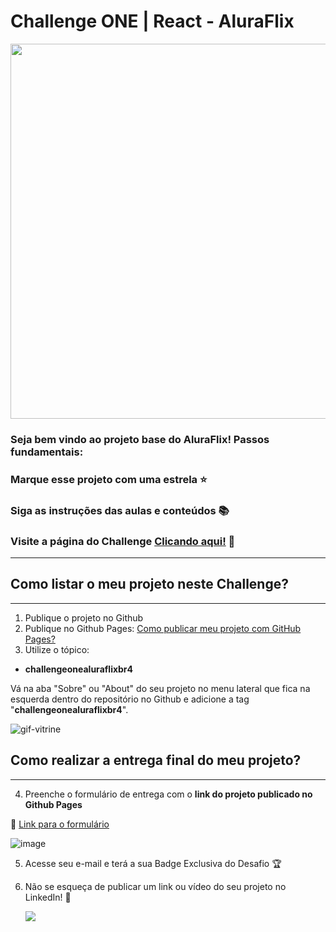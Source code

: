 # Challenge ONE | React - AluraFlix

<p align="center" >
     <img width="600" heigth="600" src="https://user-images.githubusercontent.com/95771285/223713954-12e40b76-7710-4e4c-9c00-4d8eb2512b02.png">
</p>

### Seja bem vindo ao projeto base do AluraFlix! Passos fundamentais:

### Marque esse projeto com uma estrela ⭐
### Siga as instruções das aulas e conteúdos 📚
### Visite a página do Challenge [Clicando aqui!](https://www.alura.com.br/challenges/oracle-one-front-end/aluraflix) 📃
---

## Como listar o meu projeto neste Challenge?
---

1) Publique o projeto no Github
2) Publique no Github Pages: [Como publicar meu projeto com GitHub Pages?](https://docs.github.com/pt/pages/getting-started-with-github-pages/creating-a-github-pages-site)
3) Utilize o tópico:

  - **challengeonealuraflixbr4**
  
 Vá na aba "Sobre" ou "About" do seu projeto no menu lateral que fica na esquerda dentro do repositório no Github e adicione a tag "**challengeonealuraflixbr4**".
 
![gif-vitrine](https://user-images.githubusercontent.com/91544872/153601047-62aee6cb-e3cf-42b3-92c3-7130c996113f.gif)

## Como realizar a entrega final do meu projeto?
---

4) Preenche o formulário de entrega com o **link do projeto publicado no Github Pages**

🔹 [Link para o formulário](https://lp.alura.com.br/alura-latam-entrega-challenge-one-portugues-front-end)

![image](https://user-images.githubusercontent.com/92184087/208179699-a9fc5b9e-c9b5-4dab-a711-43ddfbcd00d0.png)

5) Acesse seu e-mail e terá a sua Badge Exclusiva do Desafio 🏆
6) Não se esqueça de publicar um link ou vídeo do seu projeto no LinkedIn! 🏁

    <a href="https://www.linkedin.com/company/alura-latam/mycompany/" target="_blank"><img src="https://img.shields.io/badge/-LinkedIn-%230077B5?style=for-the-badge&logo=linkedin&logoColor=white" target="_blank"></a>    